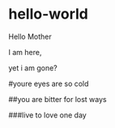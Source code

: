# hello-world

Hello Mother

I am  here,

yet i am gone?

#youre eyes are so cold

##you are bitter for lost ways

###live to love one day
